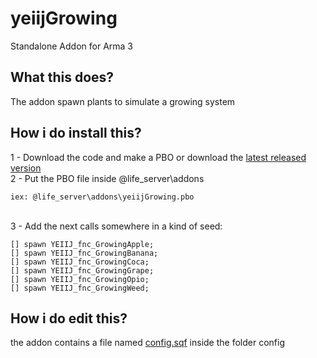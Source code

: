 # yeiijGrowing
Standalone Addon for Arma 3

## What this does?
The addon spawn plants to simulate a growing system

## How i do install this?
 1 - Download the code and make a PBO or download the [latest released version](https://github.com/yeiij/yeiijGrowing/releases)
<br>
 2 - Put the PBO file inside @life_server\addons
```
iex: @life_server\addons\yeiijGrowing.pbo
```

<br>
 3 - Add the next calls somewhere in a kind of seed:

```SQF
[] spawn YEIIJ_fnc_GrowingApple;
[] spawn YEIIJ_fnc_GrowingBanana;
[] spawn YEIIJ_fnc_GrowingCoca;
[] spawn YEIIJ_fnc_GrowingGrape;
[] spawn YEIIJ_fnc_GrowingOpio;
[] spawn YEIIJ_fnc_GrowingWeed;
```

## How i do edit this?
the addon contains a file named [config.sqf](https://github.com/yeiij/yeiijGrowing/blob/master/config/config.sqf) inside the folder config

